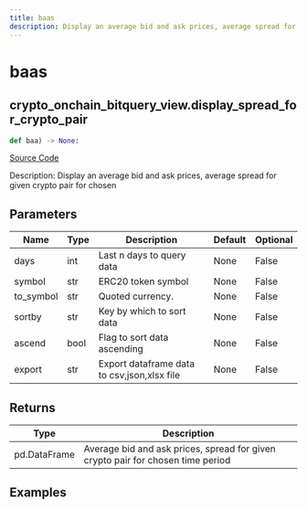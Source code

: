```yaml
---
title: baas
description: Display an average bid and ask prices, average spread for given crypto pair for chosen
---
```

# baas

## crypto_onchain_bitquery_view.display_spread_for_crypto_pair

```python
def baa) -> None:
```
[Source Code](https://github.com/OpenBB-finance/OpenBBTerminal/tree/main/openbb_terminal/decorators.py#L342)

Description: Display an average bid and ask prices, average spread for given crypto pair for chosen

## Parameters

| Name | Type | Description | Default | Optional |
| ---- | ---- | ----------- | ------- | -------- |
| days | int | Last n days to query data | None | False |
| symbol | str | ERC20 token symbol | None | False |
| to_symbol | str | Quoted currency. | None | False |
| sortby | str | Key by which to sort data | None | False |
| ascend | bool | Flag to sort data ascending | None | False |
| export | str | Export dataframe data to csv,json,xlsx file | None | False |

## Returns

| Type | Description |
| ---- | ----------- |
| pd.DataFrame | Average bid and ask prices, spread for given crypto pair for chosen time period |

## Examples

